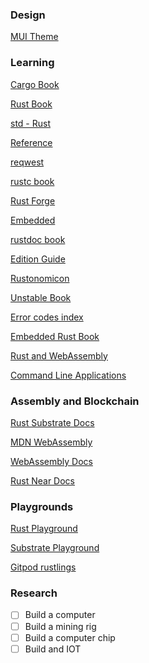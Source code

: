 ### Design

[MUI Theme](https://mui.com/store/items/soft-ui-pro-dashboard/)

### Learning

[Cargo Book](https://doc.rust-lang.org/cargo/index.html)

[Rust Book](https://doc.rust-lang.org/book/)

[std - Rust](https://doc.rust-lang.org/std/index.html)

[Reference](https://doc.rust-lang.org/reference/index.html)

[reqwest](https://docs.rs/reqwest/latest/reqwest/)

[rustc book](https://doc.rust-lang.org/rustc/index.html)

[Rust Forge](https://forge.rust-lang.org/)

[Embedded](https://docs.rust-embedded.org/discovery/microbit/)

[rustdoc book](https://doc.rust-lang.org/rustdoc/index.html)

[Edition Guide](https://doc.rust-lang.org/edition-guide/index.html)

[Rustonomicon](https://doc.rust-lang.org/nomicon/index.html)

[Unstable Book](https://doc.rust-lang.org/nightly/unstable-book/index.html)

[Error codes index](https://doc.rust-lang.org/error_codes/error-index.html)

[Embedded Rust Book](https://doc.rust-lang.org/stable/embedded-book/)

[Rust and WebAssembly](https://rustwasm.github.io/docs/book/)

[Command Line Applications](https://rust-cli.github.io/book/index.html)

### Assembly and Blockchain

[Rust Substrate Docs](https://paritytech.github.io/substrate/master/sc_service/)

[MDN WebAssembly](https://developer.mozilla.org/en-US/docs/WebAssembly)

[WebAssembly Docs](https://webassembly.org/getting-started/developers-guide/)

[Rust Near Docs](https://docs.rs/near-sdk/latest/near_sdk/)

### Playgrounds

[Rust Playground](https://play.rust-lang.org/)

[Substrate Playground](https://substrate.io/developers/playground/)

[Gitpod rustlings](https://rustlang-rustlings-ns70d8gv5pu.ws-us77.gitpod.io/)

### Research
- [ ] Build a computer
- [ ] Build a mining rig
- [ ] Build a computer chip
- [ ] Build and IOT
